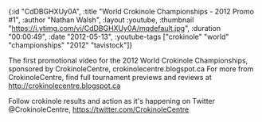 {:id "CdDBGHXUy0A",
 :title "World Crokinole Championships - 2012 Promo #1",
 :author "Nathan Walsh",
 :layout :youtube,
 :thumbnail "https://i.ytimg.com/vi/CdDBGHXUy0A/mqdefault.jpg",
 :duration "00:00:49",
 :date "2012-05-13",
 :youtube-tags ["crokinole" "world" "championships" "2012" "tavistock"]}


The first promotional video for the 2012 World Crokinole Championships, sponsored by CrokinoleCentre, crokinolecentre.blogspot.ca For more from CrokinoleCentre, find full tournament previews and reviews at http://crokinolecentre.blogspot.ca

Follow crokinole results and action as it's happening on Twitter @CrokinoleCentre, https://twitter.com/CrokinoleCentre
